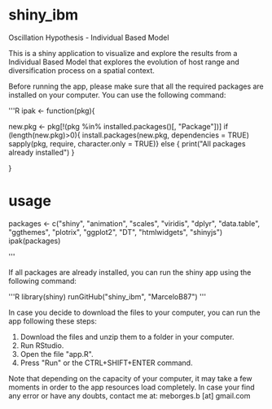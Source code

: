 # shiny_ibm
Oscillation Hypothesis - Individual Based Model

This is a shiny application to visualize and explore the results from a Individual Based Model that explores the evolution of host range and diversification process on a spatial context.

Before running the app, please make sure that all the required packages are installed on your computer. You can use the following command:

'''R
ipak <- function(pkg){

  new.pkg <- pkg[!(pkg %in% installed.packages()[, "Package"])]
  if (length(new.pkg)>0){ 
    install.packages(new.pkg, dependencies = TRUE)
    sapply(pkg, require, character.only = TRUE)} else {
      print("All packages already installed")
    }
  
}

# usage
packages <- c("shiny", "animation", "scales", "viridis", 
              "dplyr", "data.table", "ggthemes", "plotrix", 
              "ggplot2", "DT", "htmlwidgets", "shinyjs")
ipak(packages)

'''

If all packages are already installed, you can run the shiny app using the following command:

'''R
library(shiny)
runGitHub("shiny_ibm", "MarceloB87")
'''

In case you decide to download the files to your computer, you can run the app following these steps:
1. Download the files and unzip them to a folder in your computer.
2. Run RStudio.
3. Open the file "app.R".
4. Press "Run" or the CTRL+SHIFT+ENTER command.

Note that depending on the capacity of your computer, it may take a few moments in order to the app resources load completely.
In case your find any error or have any doubts, contact me at:
meborges.b [at] gmail.com



